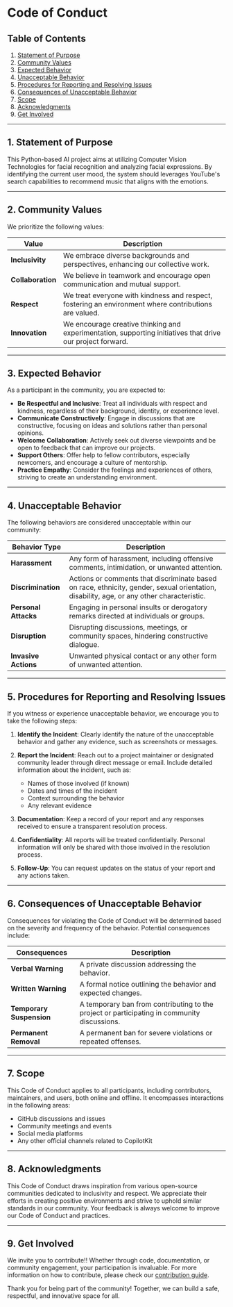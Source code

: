 # Code of Conduct

## Table of Contents

1. [Statement of Purpose](#statement-of-purpose)
2. [Community Values](#community-values)
3. [Expected Behavior](#expected-behavior)
4. [Unacceptable Behavior](#unacceptable-behavior)
5. [Procedures for Reporting and Resolving Issues](#procedures-for-reporting-and-resolving-issues)
6. [Consequences of Unacceptable Behavior](#consequences-of-unacceptable-behavior)
7. [Scope](#scope)
8. [Acknowledgments](#acknowledgments)
9. [Get Involved](#get-involved)

---

## 1. Statement of Purpose

This Python-based AI project aims at utilizing Computer Vision Technologies for facial recognition and analyzing facial expressions. By identifying the current user mood, the system should leverages YouTube's search capabilities to recommend music that aligns with the emotions.

---

## 2. Community Values

We prioritize the following values:

| **Value**       | **Description**                                                                 |
|------------------|---------------------------------------------------------------------------------|
| **Inclusivity**   | We embrace diverse backgrounds and perspectives, enhancing our collective work.|
| **Collaboration** | We believe in teamwork and encourage open communication and mutual support.    |
| **Respect**       | We treat everyone with kindness and respect, fostering an environment where contributions are valued. |
| **Innovation**    | We encourage creative thinking and experimentation, supporting initiatives that drive our project forward. |

---

## 3. Expected Behavior

As a participant in the community, you are expected to:

- **Be Respectful and Inclusive**: Treat all individuals with respect and kindness, regardless of their background, identity, or experience level.
- **Communicate Constructively**: Engage in discussions that are constructive, focusing on ideas and solutions rather than personal opinions.
- **Welcome Collaboration**: Actively seek out diverse viewpoints and be open to feedback that can improve our projects.
- **Support Others**: Offer help to fellow contributors, especially newcomers, and encourage a culture of mentorship.
- **Practice Empathy**: Consider the feelings and experiences of others, striving to create an understanding environment.

---

## 4. Unacceptable Behavior

The following behaviors are considered unacceptable within our community:

| **Behavior Type**        | **Description**                                                 |
|--------------------------|-----------------------------------------------------------------|
| **Harassment**           | Any form of harassment, including offensive comments, intimidation, or unwanted attention. |
| **Discrimination**       | Actions or comments that discriminate based on race, ethnicity, gender, sexual orientation, disability, age, or any other characteristic. |
| **Personal Attacks**     | Engaging in personal insults or derogatory remarks directed at individuals or groups. |
| **Disruption**           | Disrupting discussions, meetings, or community spaces, hindering constructive dialogue. |
| **Invasive Actions**     | Unwanted physical contact or any other form of unwanted attention. |

---

## 5. Procedures for Reporting and Resolving Issues

If you witness or experience unacceptable behavior, we encourage you to take the following steps:

1. **Identify the Incident**: Clearly identify the nature of the unacceptable behavior and gather any evidence, such as screenshots or messages.
  
2. **Report the Incident**: Reach out to a project maintainer or designated community leader through direct message or email. Include detailed information about the incident, such as:
   - Names of those involved (if known)
   - Dates and times of the incident
   - Context surrounding the behavior
   - Any relevant evidence

3. **Documentation**: Keep a record of your report and any responses received to ensure a transparent resolution process.

4. **Confidentiality**: All reports will be treated confidentially. Personal information will only be shared with those involved in the resolution process.

5. **Follow-Up**: You can request updates on the status of your report and any actions taken.

---

## 6. Consequences of Unacceptable Behavior

Consequences for violating the Code of Conduct will be determined based on the severity and frequency of the behavior. Potential consequences include:

| **Consequences**         | **Description**                                               |
|--------------------------|---------------------------------------------------------------|
| **Verbal Warning**       | A private discussion addressing the behavior.                |
| **Written Warning**      | A formal notice outlining the behavior and expected changes. |
| **Temporary Suspension**  | A temporary ban from contributing to the project or participating in community discussions. |
| **Permanent Removal**    | A permanent ban for severe violations or repeated offenses.   |

---

## 7. Scope

This Code of Conduct applies to all participants, including contributors, maintainers, and users, both online and offline. It encompasses interactions in the following areas:

- GitHub discussions and issues
- Community meetings and events
- Social media platforms
- Any other official channels related to CopilotKit

---

## 8. Acknowledgments

This Code of Conduct draws inspiration from various open-source communities dedicated to inclusivity and respect. We appreciate their efforts in creating positive environments and strive to uphold similar standards in our community. Your feedback is always welcome to improve our Code of Conduct and practices.

---

## 9. Get Involved

We invite you to contribute!! Whether through code, documentation, or community engagement, your participation is invaluable. For more information on how to contribute, please check our [contribution guide](https://github.com/SGCODEX/Music-Recommendation-Using-Facial-Expressions/blob/main/CONTRIBUTING.md).

Thank you for being part of the community! Together, we can build a safe, respectful, and innovative space for all.
